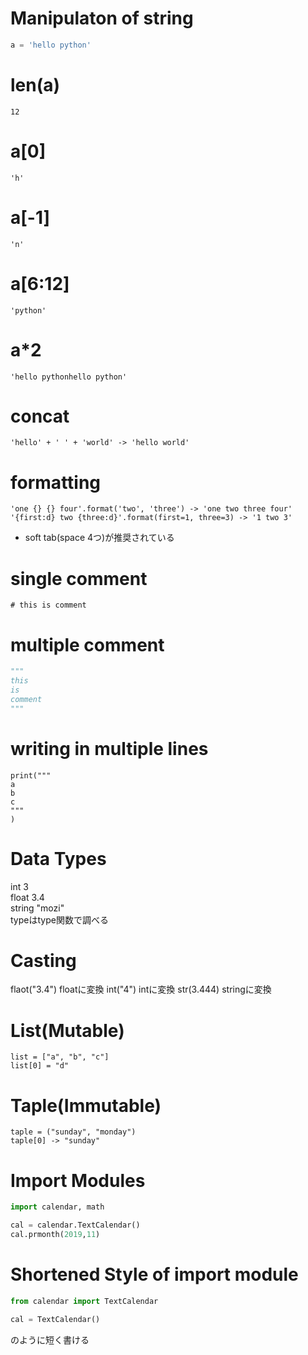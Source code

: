 # Manipulaton of string
```python
a = 'hello python'
```  

# len(a)
```12```

# a[0]
```'h'```

# a[-1]
```'n'```

# a[6:12]
```'python'```

# a*2
```'hello pythonhello python'```

# concat
```'hello' + ' ' + 'world' -> 'hello world'```

# formatting
```'one {} {} four'.format('two', 'three') -> 'one two three four'```  
```'{first:d} two {three:d}'.format(first=1, three=3) -> '1 two 3'```

- soft tab(space 4つ)が推奨されている  

# single comment
```# this is comment```  

# multiple comment
```python
"""
this
is
comment
"""
```

# writing in multiple lines
```
print("""
a
b
c
"""
)
```

# Data Types
int  3  
float  3.4  
string  "mozi"  
typeはtype関数で調べる

# Casting
flaot("3.4") floatに変換
int("4") intに変換
str(3.444) stringに変換

# List(Mutable)
```list = ["a", "b", "c"]```  
```list[0] = "d"```

# Taple(Immutable)
```taple = ("sunday", "monday")```  
```taple[0] -> "sunday"```

# Import Modules
```python
import calendar, math

cal = calendar.TextCalendar()
cal.prmonth(2019,11)
```

# Shortened Style of import module
```python
from calendar import TextCalendar

cal = TextCalendar()
```
のように短く書ける
